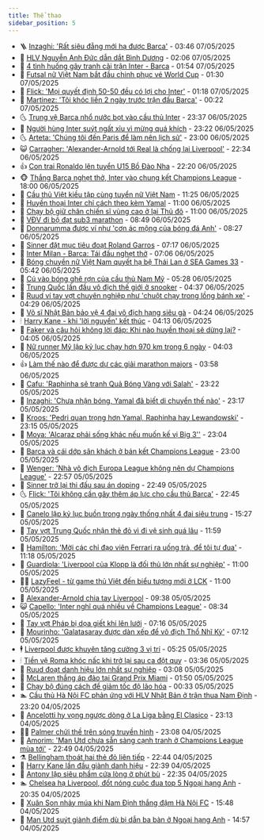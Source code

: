 ```yaml
---
title: Thể thao
sidebar_position: 5
---
```


<!-- vnexpress-the-thao:START -->
- 🪜 [Inzaghi: &#39;Rất siêu đẳng mới hạ được Barca&#39;](https://vnexpress.net/inzaghi-rat-sieu-dang-moi-ha-duoc-barca-4882609.html) - 03:46 07/05/2025
- 🦩 [HLV Nguyễn Anh Đức dẫn dắt Bình Dương](https://vnexpress.net/hlv-nguyen-anh-duc-dan-dat-binh-duong-4882574.html) - 02:06 07/05/2025
- 🧰 [4 tình huống gây tranh cãi trận Inter - Barca](https://vnexpress.net/4-tinh-huong-gay-tranh-cai-tran-inter-barca-4882564.html) - 01:54 07/05/2025
- 🤗 [Futsal nữ Việt Nam bắt đầu chinh phục vé World Cup](https://vnexpress.net/futsal-nu-viet-nam-bat-dau-chinh-phuc-ve-world-cup-4882551.html) - 01:30 07/05/2025
- 🥳 [Flick: &#39;Mọi quyết định 50-50 đều có lợi cho Inter&#39;](https://vnexpress.net/flick-moi-quyet-dinh-50-50-deu-co-loi-cho-inter-4882523.html) - 01:18 07/05/2025
- 🦣 [Martinez: &#39;Tôi khóc liền 2 ngày trước trận đấu Barca&#39;](https://vnexpress.net/martinez-toi-khoc-lien-2-ngay-truoc-tran-dau-barca-4882520.html) - 00:22 07/05/2025
- 🌜 [Trung vệ Barca nhổ nước bọt vào cầu thủ Inter](https://vnexpress.net/trung-ve-barca-nho-nuoc-bot-vao-cau-thu-inter-4882512.html) - 23:37 06/05/2025
- 🫶 [Người hùng Inter suýt ngất xỉu vì mừng quá khích](https://vnexpress.net/nguoi-hung-inter-suyt-ngat-xiu-vi-mung-qua-khich-4882507.html) - 23:22 06/05/2025
- 🌜 [Arteta: &#39;Chúng tôi đến Paris để làm nên lịch sử&#39;](https://vnexpress.net/arteta-chung-toi-den-paris-de-lam-nen-lich-su-4882500.html) - 23:00 06/05/2025
- 😺 [Carragher: &#39;Alexander-Arnold tới Real là chống lại Liverpool&#39;](https://vnexpress.net/carragher-alexander-arnold-toi-real-la-chong-lai-liverpool-4882370.html) - 22:34 06/05/2025
- 👍 [Con trai Ronaldo lên tuyển U15 Bồ Đào Nha](https://vnexpress.net/con-trai-ronaldo-len-tuyen-u15-bo-dao-nha-4882498.html) - 22:20 06/05/2025
- 🐵 [Thắng Barca nghẹt thở, Inter vào chung kết Champions League](https://vnexpress.net/truc-tiep-tran-inter-vs-barca-o-luot-ve-ban-ket-champions-league-4882455-tong-thuat.html) - 18:00 06/05/2025
- 💫 [Cầu thủ Việt kiều tập cùng tuyển nữ Việt Nam](https://vnexpress.net/cau-thu-viet-kieu-tap-cung-tuyen-nu-viet-nam-4882440.html) - 11:25 06/05/2025
- 🦆 [Huyền thoại Inter chỉ cách theo kèm Yamal](https://vnexpress.net/huyen-thoai-inter-chi-cach-theo-kem-yamal-4882411.html) - 11:00 06/05/2025
- 🙉 [Chạy bộ giữ chân chiến sĩ vùng cao ở lại Thủ đô](https://vnexpress.net/chay-bo-giu-chan-chien-si-vung-cao-o-lai-thu-do-4881628.html) - 11:00 06/05/2025
- 📝 [VĐV đi bộ đạt sub3 marathon](https://vnexpress.net/vdv-di-bo-dat-sub3-marathon-4882223.html) - 08:49 06/05/2025
- 💯 [Donnarumma được ví như &#39;cơn ác mộng của bóng đá Anh&#39;](https://vnexpress.net/donnarumma-duoc-vi-nhu-con-ac-mong-cua-bong-da-anh-4882210.html) - 08:27 06/05/2025
- 🌈 [Sinner đặt mục tiêu đoạt Roland Garros](https://vnexpress.net/sinner-dat-muc-tieu-doat-roland-garros-4882224.html) - 07:17 06/05/2025
- 🦩 [Inter Milan - Barca: Tái đấu nghẹt thở](https://vnexpress.net/inter-milan-barca-tai-dau-nghet-tho-4882013.html) - 07:06 06/05/2025
- 🐲 [Bóng chuyền nữ Việt Nam quyết hạ bệ Thái Lan ở SEA Games 33](https://vnexpress.net/bong-chuyen-nu-viet-nam-quyet-ha-be-thai-lan-o-sea-games-33-4882241.html) - 05:42 06/05/2025
- 🌁 [Cú vào bóng ghê rợn của cầu thủ Nam Mỹ](https://vnexpress.net/cu-vao-bong-ghe-ron-cua-cau-thu-nam-my-4882227.html) - 05:28 06/05/2025
- 💯 [Trung Quốc lần đầu vô địch thế giới ở snooker](https://vnexpress.net/trung-quoc-lan-dau-vo-dich-the-gioi-o-snooker-4882166.html) - 04:37 06/05/2025
- 🌝 [Ruud ví tay vợt chuyên nghiệp như &#39;chuột chạy trong lồng bánh xe&#39;](https://vnexpress.net/ruud-vi-tay-vot-chuyen-nghiep-nhu-chuot-chay-trong-long-banh-xe-4882011.html) - 04:29 06/05/2025
- 🤖 [Võ sĩ Nhật Bản bảo vệ 4 đai vô địch hạng siêu gà](https://vnexpress.net/vo-si-nhat-ban-bao-ve-4-dai-vo-dich-hang-sieu-ga-4882203.html) - 04:24 06/05/2025
- 🕯 [Harry Kane - khi &#39;lời nguyền&#39; kết thúc](https://vnexpress.net/harry-kane-khi-loi-nguyen-ket-thuc-4881926.html) - 04:13 06/05/2025
- 🧰 [Faker và câu hỏi không lời đáp: Khi nào huyền thoại sẽ dừng lại?](https://vnexpress.net/faker-va-cau-hoi-khong-loi-dap-khi-nao-huyen-thoai-se-dung-lai-4882172.html) - 04:05 06/05/2025
- 🥳 [Nữ runner Mỹ lập kỷ lục chạy hơn 970 km trong 6 ngày](https://vnexpress.net/nu-runner-my-lap-ky-luc-chay-hon-970-km-trong-6-ngay-4882158.html) - 04:03 06/05/2025
- 👍 [Làm thế nào để được dự các giải marathon majors](https://vnexpress.net/lam-the-nao-de-duoc-du-cac-giai-marathon-majors-4882063.html) - 03:58 06/05/2025
- 💪 [Cafu: &#39;Raphinha sẽ tranh Quả Bóng Vàng với Salah&#39;](https://vnexpress.net/cafu-raphinha-se-tranh-qua-bong-vang-voi-salah-4882016.html) - 23:22 05/05/2025
- 👹 [Inzaghi: &#39;Chưa nhận bóng, Yamal đã biết di chuyển thế nào&#39;](https://vnexpress.net/inzaghi-chua-nhan-bong-yamal-da-biet-di-chuyen-the-nao-4882005.html) - 23:17 05/05/2025
- 🧰 [Kroos: &#39;Pedri quan trọng hơn Yamal, Raphinha hay Lewandowski&#39;](https://vnexpress.net/kroos-pedri-quan-trong-hon-yamal-raphinha-hay-lewandowski-4882001.html) - 23:15 05/05/2025
- 🚀 [Moya: &#39;Alcaraz phải sống khác nếu muốn kế vị Big 3&#39;&#39;](https://vnexpress.net/moya-alcaraz-phai-song-khac-neu-muon-ke-vi-big-3-4882007.html) - 23:04 05/05/2025
- 🎃 [Barca và cái dớp sân khách ở bán kết Champions League](https://vnexpress.net/barca-va-cai-dop-san-khach-o-ban-ket-champions-league-4882012.html) - 23:00 05/05/2025
- 🧰 [Wenger: &#39;Nhà vô địch Europa League không nên dự Champions League&#39;](https://vnexpress.net/wenger-nha-vo-dich-europa-league-khong-nen-du-champions-league-4881999.html) - 22:57 05/05/2025
- 👀 [Sinner trở lại thi đấu sau án doping](https://vnexpress.net/sinner-tro-lai-thi-dau-sau-an-doping-4882008.html) - 22:49 05/05/2025
- 🌜 [Flick: &#39;Tôi không cần gây thêm áp lực cho cầu thủ Barca&#39;](https://vnexpress.net/flick-toi-khong-can-gay-them-ap-luc-cho-cau-thu-barca-4882010.html) - 22:45 05/05/2025
- 🫶 [Canelo lập kỷ lục buồn trong ngày thống nhất 4 đai siêu trung](https://vnexpress.net/canelo-lap-ky-luc-buon-trong-ngay-thong-nhat-4-dai-sieu-trung-4881990.html) - 15:27 05/05/2025
- 🦄 [Tay vợt Trung Quốc nhận thẻ đỏ vì đi vệ sinh quá lâu](https://vnexpress.net/tay-vot-trung-quoc-nhan-the-do-vi-di-ve-sinh-qua-lau-4881961.html) - 11:59 05/05/2025
- 🥳 [Hamilton: &#39;Mời các chỉ đạo viên Ferrari ra uống trà, để tôi tự đua&#39;](https://vnexpress.net/hamilton-moi-cac-chi-dao-vien-ferrari-ra-uong-tra-de-toi-tu-dua-4881937.html) - 11:18 05/05/2025
- 🐲 [Guardiola: &#39;Liverpool của Klopp là đối thủ lớn nhất sự nghiệp&#39;](https://vnexpress.net/guardiola-liverpool-cua-klopp-la-doi-thu-lon-nhat-su-nghiep-4881871.html) - 11:00 05/05/2025
- 🧑‍🏫 [LazyFeel - từ game thủ Việt đến biểu tượng mới ở LCK](https://vnexpress.net/lazyfeel-tu-game-thu-viet-den-bieu-tuong-moi-o-lck-4881946.html) - 11:00 05/05/2025
- 🤔 [Alexander-Arnold chia tay Liverpool](https://vnexpress.net/alexander-arnold-chia-tay-liverpool-4874518.html) - 09:38 05/05/2025
- 😺 [Capello: &#39;Inter nghĩ quá nhiều về Champions League&#39;](https://vnexpress.net/capello-inter-nghi-qua-nhieu-ve-champions-league-4881753.html) - 08:34 05/05/2025
- 💪 [Tay vợt Pháp bị dọa giết khi lên lưới](https://vnexpress.net/tay-vot-phap-bi-doa-giet-khi-len-luoi-4881772.html) - 07:16 05/05/2025
- 💼 [Mourinho: &#39;Galatasaray được dàn xếp để vô địch Thổ Nhĩ Kỳ&#39;](https://vnexpress.net/mourinho-galatasaray-duoc-dan-xep-de-vo-dich-tho-nhi-ky-4881759.html) - 07:12 05/05/2025
- 🕴 [Liverpool được khuyên tăng cường 3 vị trí](https://vnexpress.net/liverpool-duoc-khuyen-tang-cuong-3-vi-tri-4881756.html) - 05:25 05/05/2025
- 🕯 [Tiền vệ Roma khóc nấc khi trở lại sau ca đột quỵ](https://vnexpress.net/tien-ve-roma-khoc-nac-khi-tro-lai-sau-ca-dot-quy-4881630.html) - 03:36 05/05/2025
- 📝 [Ruud đoạt danh hiệu lớn nhất sự nghiệp](https://vnexpress.net/ruud-doat-danh-hieu-lon-nhat-su-nghiep-4881665.html) - 03:08 05/05/2025
- 🧐 [McLaren thắng áp đảo tại Grand Prix Miami](https://vnexpress.net/mclaren-thang-ap-dao-tai-grand-prix-miami-4881590.html) - 01:50 05/05/2025
- 🙉 [Chạy bộ đúng cách để giảm tốc độ lão hóa](https://vnexpress.net/chay-bo-dung-cach-de-giam-toc-do-lao-hoa-4881558.html) - 00:33 05/05/2025
- 🏊 [Cầu thủ Hà Nội FC phản ứng với HLV Nhật Bản ở trận thua Nam Định](https://vnexpress.net/cau-thu-ha-noi-fc-phan-ung-voi-hlv-nhat-ban-o-tran-thua-nam-dinh-4881546.html) - 23:20 04/05/2025
- 🌊 [Ancelotti hy vọng ngược dòng ở La Liga bằng El Clasico](https://vnexpress.net/ancelotti-hy-vong-nguoc-dong-o-la-liga-bang-el-clasico-4881543.html) - 23:13 04/05/2025
- 👨‍🏫 [Palmer chửi thề trên sóng truyền hình](https://vnexpress.net/palmer-chui-the-tren-song-truyen-hinh-4881553.html) - 23:08 04/05/2025
- 🥷 [Amorim: &#39;Man Utd chưa sẵn sàng cạnh tranh ở Champions League mùa tới&#39;](https://vnexpress.net/amorim-man-utd-chua-san-sang-canh-tranh-o-champions-league-mua-toi-4881549.html) - 22:49 04/05/2025
- ⚗️ [Bellingham thoát hai thẻ đỏ liên tiếp](https://vnexpress.net/bellingham-thoat-hai-the-do-lien-tiep-4881545.html) - 22:44 04/05/2025
- 🌮 [Harry Kane lần đầu giành danh hiệu](https://vnexpress.net/harry-kane-lan-dau-gianh-danh-hieu-4881548.html) - 22:39 04/05/2025
- 🤩 [Antony lập siêu phẩm cứa lòng ở phút bù](https://vnexpress.net/antony-lap-sieu-pham-cua-long-o-phut-bu-4881550.html) - 22:35 04/05/2025
- 🏊 [Chelsea hạ Liverpool, đốt nóng cuộc đua top 5 Ngoại hạng Anh](https://vnexpress.net/chelsea-ha-liverpool-dot-nong-cuoc-dua-top-5-ngoai-hang-anh-4881547.html) - 20:35 04/05/2025
- 🐎 [Xuân Son nhảy múa khi Nam Định thắng đậm Hà Nội FC](https://vnexpress.net/xuan-son-nhay-mua-khi-nam-dinh-thang-dam-ha-noi-fc-4881539.html) - 15:48 04/05/2025
- 💫 [Man Utd suýt giành điểm dù bị dẫn ba bàn ở Ngoại hạng Anh](https://vnexpress.net/man-utd-suyt-gianh-diem-du-bi-dan-ba-ban-o-ngoai-hang-anh-4881531.html) - 14:57 04/05/2025<!-- vnexpress-the-thao:END -->
